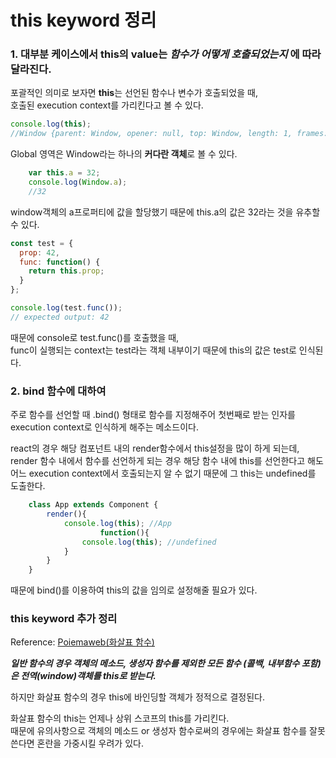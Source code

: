 # this keyword 정리

### 1. 대부분 케이스에서 this의 value는 _함수가 어떻게 호출되었는지_ 에 따라 달라진다.

포괄적인 의미로 보자면 **this**는 선언된 함수나 변수가 호출되었을 때,  
호출된 execution context를 가리킨다고 볼 수 있다.

```javascript
console.log(this);
//Window {parent: Window, opener: null, top: Window, length: 1, frames: Window, …}
```

Global 영역은 Window라는 하나의 **커다란 객체**로 볼 수 있다.

```javascript
    var this.a = 32;
    console.log(Window.a);
    //32
```

window객체의 a프로퍼티에 값을 할당했기 때문에 this.a의 값은 32라는 것을 유추할 수 있다.

```javascript
const test = {
  prop: 42,
  func: function() {
    return this.prop;
  }
};

console.log(test.func());
// expected output: 42
```

때문에 console로 test.func()를 호출했을 때,  
func이 실행되는 context는 test라는 객체 내부이기 때문에 this의 값은 test로 인식된다.

### 2. bind 함수에 대하여

주로 함수를 선언할 때 .bind() 형태로 함수를 지정해주어 첫번째로 받는 인자를 execution context로 인식하게 해주는 메소드이다.

react의 경우 해당 컴포넌트 내의 render함수에서 this설정을 많이 하게 되는데,  
render 함수 내에서 함수를 선언하게 되는 경우 해당 함수 내에 this를 선언한다고 해도  
어느 execution context에서 호출되는지 알 수 없기 때문에 그 this는 undefined를 도출한다.

```js
    class App extends Component {
        render(){
            console.log(this); //App
                    function(){
                console.log(this); //undefined
            }
        }
    }
```

때문에 bind()를 이용하여 this의 값을 임의로 설정해줄 필요가 있다.

### this keyword 추가 정리

Reference: [Poiemaweb(화살표 함수)](https://poiemaweb.com/es6-arrow-function)

**_일반 함수의 경우 객체의 메소드, 생성자 함수를 제외한 모든 함수 (콜백, 내부함수 포함)은 전역(window)객체를 this로 받는다._**

하지만 화살표 함수의 경우 this에 바인딩할 객체가 정적으로 결정된다.

화살표 함수의 this는 언제나 상위 스코프의 this를 가리킨다.  
때문에 유의사항으로 객체의 메소드 or 생성자 함수로써의 경우에는 화살표 함수를 잘못 쓴다면 혼란을 가중시킬 우려가 있다.
